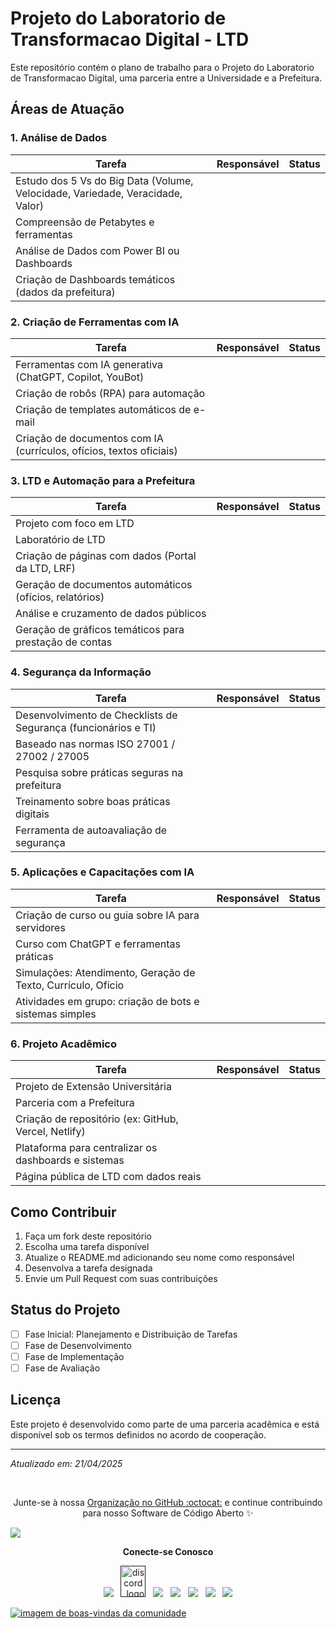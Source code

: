 # Projeto do Laboratorio de Transformacao Digital - LTD

Este repositório contém o plano de trabalho para o Projeto do Laboratorio de Transformacao Digital, uma parceria entre a Universidade e a Prefeitura.

## Áreas de Atuação

### 1. Análise de Dados
| Tarefa | Responsável | Status |
|--------|-------------|--------|
| Estudo dos 5 Vs do Big Data (Volume, Velocidade, Variedade, Veracidade, Valor) | | |
| Compreensão de Petabytes e ferramentas | | |
| Análise de Dados com Power BI ou Dashboards | | |
| Criação de Dashboards temáticos (dados da prefeitura) | | |

### 2. Criação de Ferramentas com IA
| Tarefa | Responsável | Status |
|--------|-------------|--------|
| Ferramentas com IA generativa (ChatGPT, Copilot, YouBot) | | |
| Criação de robôs (RPA) para automação | | |
| Criação de templates automáticos de e-mail | | |
| Criação de documentos com IA (currículos, ofícios, textos oficiais) | | |

### 3. LTD e Automação para a Prefeitura
| Tarefa | Responsável | Status |
|--------|-------------|--------|
| Projeto com foco em LTD | | |
| Laboratório de LTD | | |
| Criação de páginas com dados (Portal da LTD, LRF) | | |
| Geração de documentos automáticos (ofícios, relatórios) | | |
| Análise e cruzamento de dados públicos | | |
| Geração de gráficos temáticos para prestação de contas | | |

### 4. Segurança da Informação
| Tarefa | Responsável | Status |
|--------|-------------|--------|
| Desenvolvimento de Checklists de Segurança (funcionários e TI) | | |
| Baseado nas normas ISO 27001 / 27002 / 27005 | | |
| Pesquisa sobre práticas seguras na prefeitura | | |
| Treinamento sobre boas práticas digitais | | |
| Ferramenta de autoavaliação de segurança | | |

### 5. Aplicações e Capacitações com IA
| Tarefa | Responsável | Status |
|--------|-------------|--------|
| Criação de curso ou guia sobre IA para servidores | | |
| Curso com ChatGPT e ferramentas práticas | | |
| Simulações: Atendimento, Geração de Texto, Currículo, Ofício | | |
| Atividades em grupo: criação de bots e sistemas simples | | |

### 6. Projeto Acadêmico
| Tarefa | Responsável | Status |
|--------|-------------|--------|
| Projeto de Extensão Universitária | | |
| Parceria com a Prefeitura | | |
| Criação de repositório (ex: GitHub, Vercel, Netlify) | | |
| Plataforma para centralizar os dashboards e sistemas | | |
| Página pública de LTD com dados reais | | |

## Como Contribuir

1. Faça um fork deste repositório
2. Escolha uma tarefa disponível
3. Atualize o README.md adicionando seu nome como responsável
4. Desenvolva a tarefa designada
5. Envie um Pull Request com suas contribuições

## Status do Projeto

- [ ] Fase Inicial: Planejamento e Distribuição de Tarefas
- [ ] Fase de Desenvolvimento
- [ ] Fase de Implementação
- [ ] Fase de Avaliação

## Licença

Este projeto é desenvolvido como parte de uma parceria acadêmica e está disponível sob os termos definidos no acordo de cooperação.

---

*Atualizado em: 21/04/2025*

<br>
<p align="center">Junte-se à nossa <a href="https://github.com/LTD-2025-1-Cyber-Security-Project/support/issues/new?assignees=&labels=invite+me+to+the+organisation&template=invitation.yml&title=Please+invite+me+to+the+GitHub+Community+Organization">Organização no GitHub :octocat:</a> e continue contribuindo para nosso Software de Código Aberto ✨</p>
<img src="https://user-images.githubusercontent.com/73097560/115834477-dbab4500-a447-11eb-908a-139a6edaec5c.gif">
<p align="center"><strong>Conecte-se Conosco</strong></p>
<p align="center"> 
<a href=""><img src="https://img.icons8.com/color/48/000000/telegram-app--v1.png"/></a>
&nbsp;
<a href=""><img alt="discord_logo" 
src="https://discord.com/assets/3437c10597c1526c3dbd98c737c2bcae.svg" width="40" height="50"/></a>
&nbsp;
<a href=""><img src="https://img.icons8.com/color/48/000000/twitter--v1.png"/></a>
&nbsp;
<a href=""><img src="https://img.icons8.com/fluency/48/000000/github.png"/></a>
&nbsp;
<a href=""><img src="https://img.icons8.com/fluency/48/000000/linkedin.png"/></a>
&nbsp;
<a href=""><img src="https://img.icons8.com/color/48/000000/youtube-play.png"/></a>
&nbsp;
<a href=""><img src="https://img.icons8.com/color/48/000000/facebook-new.png"/></a>
</p>
<a href="https://github.com/LTD-2025-1-Cyber-Security-Project/support/issues/new?assignees=&labels=invite+me+to+the+organisation&template=invitation.yml&title=Please+invite+me+to+the+GitHub+Community+Organization" target="_blank"><img src="https://user-images.githubusercontent.com/62628408/147912042-4388b29f-70d1-4928-a336-c9ea3cd991e6.png" alt="imagem de boas-vindas da comunidade"></a>
